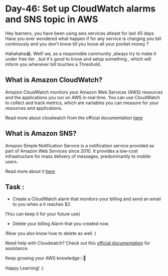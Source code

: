 # Day-46: Set up CloudWatch alarms and SNS topic in AWS

Hey learners, you have been using aws services atleast for last 45 days. Have you ever wondered what happen if for any service is charging you bill continously and you don't know till you loose all your pocket money ?

Hahahaha😁, Well! we, as a responsible community ,always try to make it under free tier , but it's good to know and setup something , which will inform you whenever bill touches a Threshold.

## What is Amazon CloudWatch? 
Amazon CloudWatch monitors your Amazon Web Services (AWS) resources and the applications you run on AWS in real time. You can use CloudWatch to collect and track metrics, which are variables you can measure for your resources and applications.

Read more about cloudwatch from the official documentation [here](https://docs.aws.amazon.com/AmazonCloudWatch/latest/monitoring/WhatIsCloudWatch.html)


## What is Amazon SNS?

Amazon Simple Notification Service is a notification service provided as part of Amazon Web Services since 2010. It provides a low-cost infrastructure for mass delivery of messages, predominantly to mobile users.

Read more about it [here](https://docs.aws.amazon.com/sns/latest/dg/welcome.html)


## Task :

- Create a CloudWatch alarm that monitors your billing and send an email to you  when a it reaches $2.

(You can keep it for your future use)

- Delete your billing Alarm that you created now.

(Now you also know how to delete as well. )

Need help with Cloudwatch? Check out this [official documentation](https://docs.aws.amazon.com/AmazonCloudWatch/latest/monitoring/monitor_estimated_charges_with_cloudwatch.html) for assistance.

Keep growing your AWS knowledge💥🙌

Happy Learning! :)

